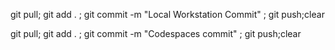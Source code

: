 git pull; git add . ; git commit -m "Local Workstation Commit" ; git push;clear 


git pull; git add . ; git commit -m "Codespaces commit" ; git push;clear 
